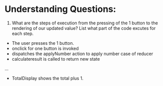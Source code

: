 # Understanding Questions:
1. What are the steps of execution from the pressing of the 1 button to the rendering of our updated value? List what part of the code excutes for each step.
* The user presses the 1 button.
* onclick for one button is invoked
* dispatches the applyNumber action to apply number case of reducer
* calculateresult is called to return new state

...

* TotalDisplay shows the total plus 1.
